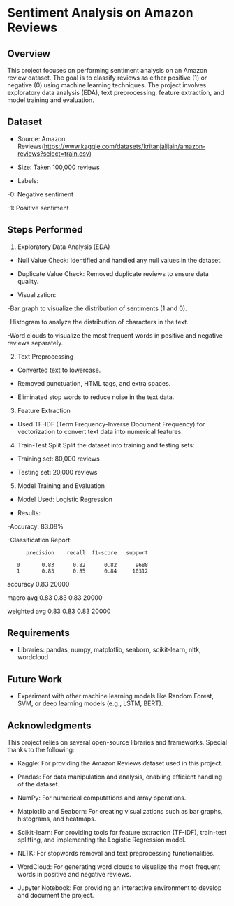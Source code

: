 
# Sentiment Analysis on Amazon Reviews



## Overview

This project focuses on performing sentiment analysis on an Amazon review dataset. The goal is to classify reviews as either positive (1) or negative (0) using machine learning techniques. The project involves exploratory data analysis (EDA), text preprocessing, feature extraction, and model training and evaluation.


## Dataset

- Source: Amazon Reviews(https://www.kaggle.com/datasets/kritanjalijain/amazon-reviews?select=train.csv)

- Size: Taken 100,000 reviews

- Labels:

-0: Negative sentiment

-1: Positive sentiment
## Steps Performed

1. Exploratory Data Analysis (EDA)
- Null Value Check: Identified and handled any null values in the dataset.

- Duplicate Value Check: Removed duplicate reviews to ensure data quality.

- Visualization:

-Bar graph to visualize the distribution of sentiments (1 and 0).

-Histogram to analyze the distribution of characters in the text.

-Word clouds to visualize the most frequent words in positive and negative reviews separately.

2. Text Preprocessing
- Converted text to lowercase.

- Removed punctuation, HTML tags, and extra spaces.

- Eliminated stop words to reduce noise in the text data.

3. Feature Extraction
- Used TF-IDF (Term Frequency-Inverse Document Frequency) for vectorization to convert text data into numerical features.

4. Train-Test Split
Split the dataset into training and testing sets:

- Training set: 80,000 reviews

- Testing set: 20,000 reviews

5. Model Training and Evaluation
- Model Used: Logistic Regression

- Results:

-Accuracy: 83.08%

-Classification Report:

          precision    recall  f1-score   support

       0       0.83      0.82      0.82      9688
       1       0.83      0.85      0.84     10312

accuracy                           0.83     20000

macro avg       0.83      0.83      0.83     20000

weighted avg       0.83      0.83      0.83     20000


## Requirements

- Libraries: pandas, numpy, matplotlib, seaborn, scikit-learn, nltk, wordcloud
## Future Work

- Experiment with other machine learning models like Random Forest, SVM, or deep learning models (e.g., LSTM, BERT).

## Acknowledgments

This project relies on several open-source libraries and frameworks. Special thanks to the following:

- Kaggle: For providing the Amazon Reviews dataset used in this project.

- Pandas: For data manipulation and analysis, enabling efficient handling of the dataset.

- NumPy: For numerical computations and array operations.

- Matplotlib and Seaborn: For creating visualizations such as bar graphs, histograms, and heatmaps.

- Scikit-learn: For providing tools for feature extraction (TF-IDF), train-test splitting, and implementing the Logistic Regression model.

- NLTK: For stopwords removal and text preprocessing functionalities.

- WordCloud: For generating word clouds to visualize the most frequent words in positive and negative reviews.

- Jupyter Notebook: For providing an interactive environment to develop and document the project.
